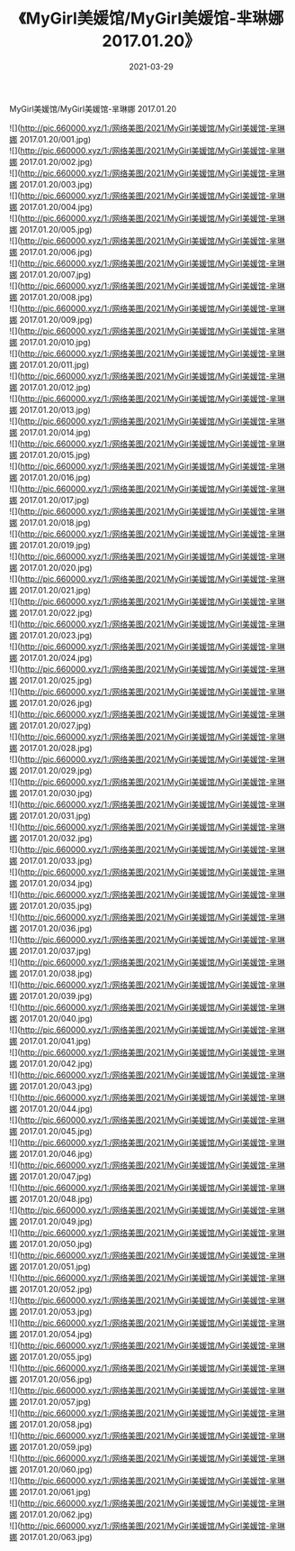 ﻿---
layout: post
title:  《MyGirl美媛馆/MyGirl美媛馆-芈琳娜 2017.01.20》
date:   2021-03-29
img: http://pic.660000.xyz/1:/网络美图/2021/MyGirl美媛馆/MyGirl美媛馆-芈琳娜 2017.01.20/000.jpg
categories: [美女, 清纯, 唯美]
---

MyGirl美媛馆/MyGirl美媛馆-芈琳娜 2017.01.20

 ![](http://pic.660000.xyz/1:/网络美图/2021/MyGirl美媛馆/MyGirl美媛馆-芈琳娜 2017.01.20/001.jpg) <br>![](http://pic.660000.xyz/1:/网络美图/2021/MyGirl美媛馆/MyGirl美媛馆-芈琳娜 2017.01.20/002.jpg) <br>![](http://pic.660000.xyz/1:/网络美图/2021/MyGirl美媛馆/MyGirl美媛馆-芈琳娜 2017.01.20/003.jpg) <br>![](http://pic.660000.xyz/1:/网络美图/2021/MyGirl美媛馆/MyGirl美媛馆-芈琳娜 2017.01.20/004.jpg) <br>![](http://pic.660000.xyz/1:/网络美图/2021/MyGirl美媛馆/MyGirl美媛馆-芈琳娜 2017.01.20/005.jpg) <br>![](http://pic.660000.xyz/1:/网络美图/2021/MyGirl美媛馆/MyGirl美媛馆-芈琳娜 2017.01.20/006.jpg) <br>![](http://pic.660000.xyz/1:/网络美图/2021/MyGirl美媛馆/MyGirl美媛馆-芈琳娜 2017.01.20/007.jpg) <br>![](http://pic.660000.xyz/1:/网络美图/2021/MyGirl美媛馆/MyGirl美媛馆-芈琳娜 2017.01.20/008.jpg) <br>![](http://pic.660000.xyz/1:/网络美图/2021/MyGirl美媛馆/MyGirl美媛馆-芈琳娜 2017.01.20/009.jpg) <br>![](http://pic.660000.xyz/1:/网络美图/2021/MyGirl美媛馆/MyGirl美媛馆-芈琳娜 2017.01.20/010.jpg) <br>![](http://pic.660000.xyz/1:/网络美图/2021/MyGirl美媛馆/MyGirl美媛馆-芈琳娜 2017.01.20/011.jpg) <br>![](http://pic.660000.xyz/1:/网络美图/2021/MyGirl美媛馆/MyGirl美媛馆-芈琳娜 2017.01.20/012.jpg) <br>![](http://pic.660000.xyz/1:/网络美图/2021/MyGirl美媛馆/MyGirl美媛馆-芈琳娜 2017.01.20/013.jpg) <br>![](http://pic.660000.xyz/1:/网络美图/2021/MyGirl美媛馆/MyGirl美媛馆-芈琳娜 2017.01.20/014.jpg) <br>![](http://pic.660000.xyz/1:/网络美图/2021/MyGirl美媛馆/MyGirl美媛馆-芈琳娜 2017.01.20/015.jpg) <br>![](http://pic.660000.xyz/1:/网络美图/2021/MyGirl美媛馆/MyGirl美媛馆-芈琳娜 2017.01.20/016.jpg) <br>![](http://pic.660000.xyz/1:/网络美图/2021/MyGirl美媛馆/MyGirl美媛馆-芈琳娜 2017.01.20/017.jpg) <br>![](http://pic.660000.xyz/1:/网络美图/2021/MyGirl美媛馆/MyGirl美媛馆-芈琳娜 2017.01.20/018.jpg) <br>![](http://pic.660000.xyz/1:/网络美图/2021/MyGirl美媛馆/MyGirl美媛馆-芈琳娜 2017.01.20/019.jpg) <br>![](http://pic.660000.xyz/1:/网络美图/2021/MyGirl美媛馆/MyGirl美媛馆-芈琳娜 2017.01.20/020.jpg) <br>![](http://pic.660000.xyz/1:/网络美图/2021/MyGirl美媛馆/MyGirl美媛馆-芈琳娜 2017.01.20/021.jpg) <br>![](http://pic.660000.xyz/1:/网络美图/2021/MyGirl美媛馆/MyGirl美媛馆-芈琳娜 2017.01.20/022.jpg) <br>![](http://pic.660000.xyz/1:/网络美图/2021/MyGirl美媛馆/MyGirl美媛馆-芈琳娜 2017.01.20/023.jpg) <br>![](http://pic.660000.xyz/1:/网络美图/2021/MyGirl美媛馆/MyGirl美媛馆-芈琳娜 2017.01.20/024.jpg) <br>![](http://pic.660000.xyz/1:/网络美图/2021/MyGirl美媛馆/MyGirl美媛馆-芈琳娜 2017.01.20/025.jpg) <br>![](http://pic.660000.xyz/1:/网络美图/2021/MyGirl美媛馆/MyGirl美媛馆-芈琳娜 2017.01.20/026.jpg) <br>![](http://pic.660000.xyz/1:/网络美图/2021/MyGirl美媛馆/MyGirl美媛馆-芈琳娜 2017.01.20/027.jpg) <br>![](http://pic.660000.xyz/1:/网络美图/2021/MyGirl美媛馆/MyGirl美媛馆-芈琳娜 2017.01.20/028.jpg) <br>![](http://pic.660000.xyz/1:/网络美图/2021/MyGirl美媛馆/MyGirl美媛馆-芈琳娜 2017.01.20/029.jpg) <br>![](http://pic.660000.xyz/1:/网络美图/2021/MyGirl美媛馆/MyGirl美媛馆-芈琳娜 2017.01.20/030.jpg) <br>![](http://pic.660000.xyz/1:/网络美图/2021/MyGirl美媛馆/MyGirl美媛馆-芈琳娜 2017.01.20/031.jpg) <br>![](http://pic.660000.xyz/1:/网络美图/2021/MyGirl美媛馆/MyGirl美媛馆-芈琳娜 2017.01.20/032.jpg) <br>![](http://pic.660000.xyz/1:/网络美图/2021/MyGirl美媛馆/MyGirl美媛馆-芈琳娜 2017.01.20/033.jpg) <br>![](http://pic.660000.xyz/1:/网络美图/2021/MyGirl美媛馆/MyGirl美媛馆-芈琳娜 2017.01.20/034.jpg) <br>![](http://pic.660000.xyz/1:/网络美图/2021/MyGirl美媛馆/MyGirl美媛馆-芈琳娜 2017.01.20/035.jpg) <br>![](http://pic.660000.xyz/1:/网络美图/2021/MyGirl美媛馆/MyGirl美媛馆-芈琳娜 2017.01.20/036.jpg) <br>![](http://pic.660000.xyz/1:/网络美图/2021/MyGirl美媛馆/MyGirl美媛馆-芈琳娜 2017.01.20/037.jpg) <br>![](http://pic.660000.xyz/1:/网络美图/2021/MyGirl美媛馆/MyGirl美媛馆-芈琳娜 2017.01.20/038.jpg) <br>![](http://pic.660000.xyz/1:/网络美图/2021/MyGirl美媛馆/MyGirl美媛馆-芈琳娜 2017.01.20/039.jpg) <br>![](http://pic.660000.xyz/1:/网络美图/2021/MyGirl美媛馆/MyGirl美媛馆-芈琳娜 2017.01.20/040.jpg) <br>![](http://pic.660000.xyz/1:/网络美图/2021/MyGirl美媛馆/MyGirl美媛馆-芈琳娜 2017.01.20/041.jpg) <br>![](http://pic.660000.xyz/1:/网络美图/2021/MyGirl美媛馆/MyGirl美媛馆-芈琳娜 2017.01.20/042.jpg) <br>![](http://pic.660000.xyz/1:/网络美图/2021/MyGirl美媛馆/MyGirl美媛馆-芈琳娜 2017.01.20/043.jpg) <br>![](http://pic.660000.xyz/1:/网络美图/2021/MyGirl美媛馆/MyGirl美媛馆-芈琳娜 2017.01.20/044.jpg) <br>![](http://pic.660000.xyz/1:/网络美图/2021/MyGirl美媛馆/MyGirl美媛馆-芈琳娜 2017.01.20/045.jpg) <br>![](http://pic.660000.xyz/1:/网络美图/2021/MyGirl美媛馆/MyGirl美媛馆-芈琳娜 2017.01.20/046.jpg) <br>![](http://pic.660000.xyz/1:/网络美图/2021/MyGirl美媛馆/MyGirl美媛馆-芈琳娜 2017.01.20/047.jpg) <br>![](http://pic.660000.xyz/1:/网络美图/2021/MyGirl美媛馆/MyGirl美媛馆-芈琳娜 2017.01.20/048.jpg) <br>![](http://pic.660000.xyz/1:/网络美图/2021/MyGirl美媛馆/MyGirl美媛馆-芈琳娜 2017.01.20/049.jpg) <br>![](http://pic.660000.xyz/1:/网络美图/2021/MyGirl美媛馆/MyGirl美媛馆-芈琳娜 2017.01.20/050.jpg) <br>![](http://pic.660000.xyz/1:/网络美图/2021/MyGirl美媛馆/MyGirl美媛馆-芈琳娜 2017.01.20/051.jpg) <br>![](http://pic.660000.xyz/1:/网络美图/2021/MyGirl美媛馆/MyGirl美媛馆-芈琳娜 2017.01.20/052.jpg) <br>![](http://pic.660000.xyz/1:/网络美图/2021/MyGirl美媛馆/MyGirl美媛馆-芈琳娜 2017.01.20/053.jpg) <br>![](http://pic.660000.xyz/1:/网络美图/2021/MyGirl美媛馆/MyGirl美媛馆-芈琳娜 2017.01.20/054.jpg) <br>![](http://pic.660000.xyz/1:/网络美图/2021/MyGirl美媛馆/MyGirl美媛馆-芈琳娜 2017.01.20/055.jpg) <br>![](http://pic.660000.xyz/1:/网络美图/2021/MyGirl美媛馆/MyGirl美媛馆-芈琳娜 2017.01.20/056.jpg) <br>![](http://pic.660000.xyz/1:/网络美图/2021/MyGirl美媛馆/MyGirl美媛馆-芈琳娜 2017.01.20/057.jpg) <br>![](http://pic.660000.xyz/1:/网络美图/2021/MyGirl美媛馆/MyGirl美媛馆-芈琳娜 2017.01.20/058.jpg) <br>![](http://pic.660000.xyz/1:/网络美图/2021/MyGirl美媛馆/MyGirl美媛馆-芈琳娜 2017.01.20/059.jpg) <br>![](http://pic.660000.xyz/1:/网络美图/2021/MyGirl美媛馆/MyGirl美媛馆-芈琳娜 2017.01.20/060.jpg) <br>![](http://pic.660000.xyz/1:/网络美图/2021/MyGirl美媛馆/MyGirl美媛馆-芈琳娜 2017.01.20/061.jpg) <br>![](http://pic.660000.xyz/1:/网络美图/2021/MyGirl美媛馆/MyGirl美媛馆-芈琳娜 2017.01.20/062.jpg) <br>![](http://pic.660000.xyz/1:/网络美图/2021/MyGirl美媛馆/MyGirl美媛馆-芈琳娜 2017.01.20/063.jpg) <br>